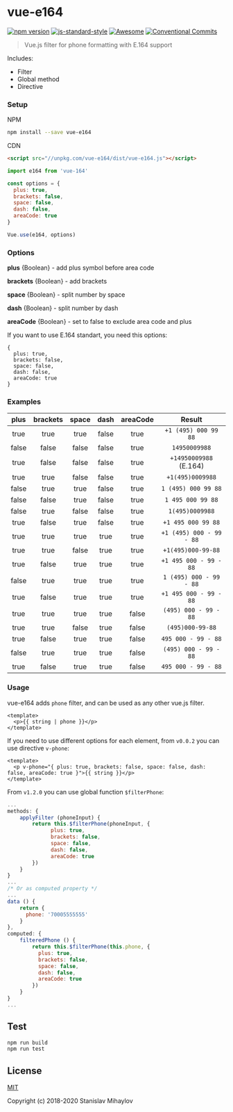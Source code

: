 # vue-e164
[![npm version](https://img.shields.io/npm/v/vue-e164.svg?style=flat-square)](https://www.npmjs.org/package/vue-e164)
[![js-standard-style](https://img.shields.io/badge/code%20style-standard-brightgreen.svg)](http://standardjs.com)
[![Awesome](https://cdn.rawgit.com/sindresorhus/awesome/d7305f38d29fed78fa85652e3a63e154dd8e8829/media/badge.svg)](https://github.com/sindresorhus/awesome)
[![Conventional Commits](https://img.shields.io/badge/Conventional%20Commits-1.0.0-yellow.svg)](https://conventionalcommits.org)
> Vue.js filter for phone formatting with E.164 support

Includes:
* Filter
* Global method
* Directive

### Setup

NPM

``` bash
npm install --save vue-e164
```

CDN

```html
<script src="//unpkg.com/vue-e164/dist/vue-e164.js"></script>
```

```javascript
import e164 from 'vue-164'

const options = {
  plus: true,
  brackets: false,
  space: false,
  dash: false,
  areaCode: true
}

Vue.use(e164, options)
```

### Options

**plus** {Boolean} - add plus symbol before area code

**brackets** {Boolean}  - add brackets

**space** {Boolean} - split number by space

**dash** {Boolean} - split number by dash

**areaCode** {Boolean} - set to false to exclude area code and plus

If you want to use E.164 standart, you need this options:

```
{
  plus: true,
  brackets: false,
  space: false,
  dash: false,
  areaCode: true
}
```

### Examples
|  plus | brackets | space | dash  | areaCode |         Result         |
|:-----:|:--------:|:-----:|:-----:|:--------:|:----------------------:|
|  true |   true   |  true | false |   true   |  `+1 (495) 000 99 88`  |
| false |   false  | false | false |   true   |      `14950009988`     |
|  true |   false  | false | false |   true   | `+14950009988` (E.164) |
|  true |   true   | false | false |   true   |    `+1(495)0009988`    |
| false |   true   |  true | false |   true   |   `1 (495) 000 99 88`  |
| false |   false  |  true | false |   true   |    `1 495 000 99 88`   |
| false |   true   | false | false |   true   |     `1(495)0009988`    |
|  true |   false  |  true | false |   true   |   `+1 495 000 99 88`   |
|  true |   true   |  true | true  |   true   |`+1 (495) 000 - 99 - 88`|
|  true |   true   | false | true  |   true   |   `+1(495)000-99-88`   |
|  true |   false  |  true | true  |   true   | `+1 495 000 - 99 - 88` |
| false |   true   |  true | true  |   true   |`1 (495) 000 - 99 - 88` |
|  true |   false  |  true | true  |   true   | `+1 495 000 - 99 - 88` |
|  true |   true   |  true | true  |  false   |  `(495) 000 - 99 - 88` |
|  true |   true   | false | true  |  false   |    `(495)000-99-88`    |
|  true |   false  |  true | true  |  false   |   `495 000 - 99 - 88`  |
| false |   true   |  true | true  |  false   | `(495) 000 - 99 - 88`  |
|  true |   false  |  true | true  |  false   |  `495 000 - 99 - 88`   |

### Usage

vue-e164 adds `phone` filter, and can be used as any other vue.js filter.
```
<template>
  <p>{{ string | phone }}</p>
</template>
```

If you need to use different options for each element, from `v0.0.2` you can use directive `v-phone`:
```
<template>
  <p v-phone="{ plus: true, brackets: false, space: false, dash: false, areaCode: true }">{{ string }}</p>
</template>
```

From `v1.2.0` you can use global function `$filterPhone`:

```javascript
...
methods: {
    applyFilter (phoneInput) {
        return this.$filterPhone(phoneInput, {
              plus: true,
              brackets: false,
              space: false,
              dash: false,
              areaCode: true
        })
    } 
}
...
/* Or as computed property */
...
data () {
    return {
      phone: '70005555555'
    }
},
computed: {
    filteredPhone () {
        return this.$filterPhone(this.phone, {
          plus: true,
          brackets: false,
          space: false,
          dash: false,
          areaCode: true
        })
    }
}
...
```

## Test

```bash
npm run build
npm run test
```

## License

[MIT](http://opensource.org/licenses/MIT)

Copyright (c) 2018-2020 Stanislav Mihaylov